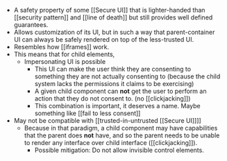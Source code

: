 - A safety property of some [[Secure UI]] that is lighter-handed than [[security pattern]] and [[line of death]] but still provides well defined guarantees.
- Allows customization of its UI, but in such a way that parent-container UI can always be safely rendered on top of the less-trusted UI.
- Resembles how [[iframes]] work.
- This means that for child elements, 
    - Impersonating UI is possible
        - This UI can make the user think they are consenting to something they are not actually consenting to (because the child system lacks the permissions it claims to be exercising)
        - A given child component can **not** get the user to perform an action that they do not consent to. (no [[clickjacking]])
        - This combination is important, it deserves a name. Maybe something like [[fail to less consent]]
- May not be compatible with [[trusted-in-untrusted [[Secure UI]]]]
    - Because in that paradigm, a child component may have capabilities that the parent does __not__ have, and so the parent needs to be unable to render any interface over child interface ([[clickjacking]]).
        - Possible mitigation: Do not allow invisible control elements.
